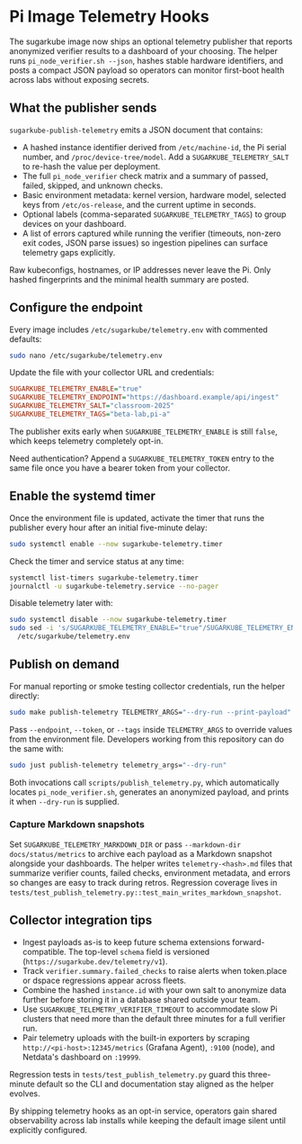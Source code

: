 # Pi Image Telemetry Hooks

The sugarkube image now ships an optional telemetry publisher that reports anonymized verifier
results to a dashboard of your choosing. The helper runs `pi_node_verifier.sh --json`, hashes stable
hardware identifiers, and posts a compact JSON payload so operators can monitor first-boot health
across labs without exposing secrets.

## What the publisher sends

`sugarkube-publish-telemetry` emits a JSON document that contains:

- A hashed instance identifier derived from `/etc/machine-id`, the Pi serial number, and
  `/proc/device-tree/model`. Add a `SUGARKUBE_TELEMETRY_SALT` to re-hash the value per deployment.
- The full `pi_node_verifier` check matrix and a summary of passed, failed, skipped, and unknown
  checks.
- Basic environment metadata: kernel version, hardware model, selected keys from `/etc/os-release`,
  and the current uptime in seconds.
- Optional labels (comma-separated `SUGARKUBE_TELEMETRY_TAGS`) to group devices on your dashboard.
- A list of errors captured while running the verifier (timeouts, non-zero exit codes, JSON parse
  issues) so ingestion pipelines can surface telemetry gaps explicitly.

Raw kubeconfigs, hostnames, or IP addresses never leave the Pi. Only hashed fingerprints and the
minimal health summary are posted.

## Configure the endpoint

Every image includes `/etc/sugarkube/telemetry.env` with commented defaults:

```bash
sudo nano /etc/sugarkube/telemetry.env
```

Update the file with your collector URL and credentials:

```ini
SUGARKUBE_TELEMETRY_ENABLE="true"
SUGARKUBE_TELEMETRY_ENDPOINT="https://dashboard.example/api/ingest"
SUGARKUBE_TELEMETRY_SALT="classroom-2025"
SUGARKUBE_TELEMETRY_TAGS="beta-lab,pi-a"
```

The publisher exits early when `SUGARKUBE_TELEMETRY_ENABLE` is still `false`, which keeps telemetry
completely opt-in.

Need authentication? Append a `SUGARKUBE_TELEMETRY_TOKEN` entry to the same file once you have a
bearer token from your collector.

## Enable the systemd timer

Once the environment file is updated, activate the timer that runs the publisher every hour after an
initial five-minute delay:

```bash
sudo systemctl enable --now sugarkube-telemetry.timer
```

Check the timer and service status at any time:

```bash
systemctl list-timers sugarkube-telemetry.timer
journalctl -u sugarkube-telemetry.service --no-pager
```

Disable telemetry later with:

```bash
sudo systemctl disable --now sugarkube-telemetry.timer
sudo sed -i 's/SUGARKUBE_TELEMETRY_ENABLE="true"/SUGARKUBE_TELEMETRY_ENABLE="false"/' \
  /etc/sugarkube/telemetry.env
```

## Publish on demand

For manual reporting or smoke testing collector credentials, run the helper directly:

```bash
sudo make publish-telemetry TELEMETRY_ARGS="--dry-run --print-payload"
```

Pass `--endpoint`, `--token`, or `--tags` inside `TELEMETRY_ARGS` to override values from the
environment file. Developers working from this repository can do the same with:

```bash
sudo just publish-telemetry telemetry_args="--dry-run"
```

Both invocations call `scripts/publish_telemetry.py`, which automatically locates
`pi_node_verifier.sh`, generates an anonymized payload, and prints it when `--dry-run` is supplied.

### Capture Markdown snapshots

Set `SUGARKUBE_TELEMETRY_MARKDOWN_DIR` or pass `--markdown-dir docs/status/metrics` to archive each
payload as a Markdown snapshot alongside your dashboards. The helper writes
`telemetry-<hash>.md` files that summarize verifier counts, failed checks, environment metadata, and
errors so changes are easy to track during retros. Regression coverage lives in
`tests/test_publish_telemetry.py::test_main_writes_markdown_snapshot`.

## Collector integration tips

- Ingest payloads as-is to keep future schema extensions forward-compatible. The top-level
  `schema` field is versioned (`https://sugarkube.dev/telemetry/v1`).
- Track `verifier.summary.failed_checks` to raise alerts when token.place or dspace regressions
  appear across fleets.
- Combine the hashed `instance.id` with your own salt to anonymize data further before storing it in
  a database shared outside your team.
- Use `SUGARKUBE_TELEMETRY_VERIFIER_TIMEOUT` to accommodate slow Pi clusters that need more than the
  default three minutes for a full verifier run.
- Pair telemetry uploads with the built-in exporters by scraping
  `http://<pi-host>:12345/metrics` (Grafana Agent), `:9100` (node), and Netdata's dashboard on
  `:19999`.

Regression tests in `tests/test_publish_telemetry.py` guard this three-minute default so the CLI and
documentation stay aligned as the helper evolves.

By shipping telemetry hooks as an opt-in service, operators gain shared observability across lab
installs while keeping the default image silent until explicitly configured.
